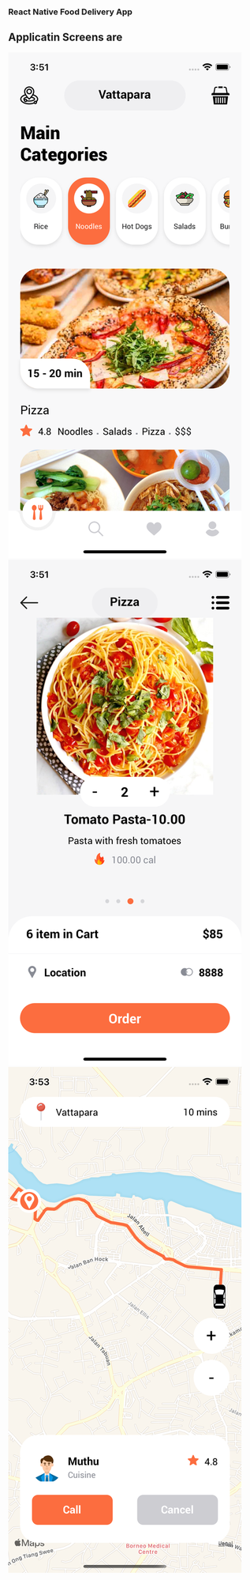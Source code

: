 ### React Native Food Delivery App
## Applicatin Screens are
![Screenshot](https://raw.githubusercontent.com/justinjj16/react_native-_FoodDeliveryApp/master/assets/images/Homepage.png)
![Screenshot](https://raw.githubusercontent.com/justinjj16/react_native-_FoodDeliveryApp/master/assets/images/orderselect.png)
![Screenshot](https://raw.githubusercontent.com/justinjj16/react_native-_FoodDeliveryApp/master/assets/images/mapPage.png)